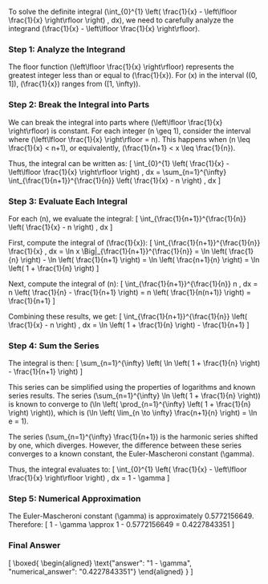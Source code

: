 To solve the definite integral \(\int_{0}^{1} \left( \frac{1}{x} - \left\lfloor \frac{1}{x} \right\rfloor \right) \, dx\), we need to carefully analyze the integrand \(\frac{1}{x} - \left\lfloor \frac{1}{x} \right\rfloor\).

### Step 1: Analyze the Integrand

The floor function \(\left\lfloor \frac{1}{x} \right\rfloor\) represents the greatest integer less than or equal to \(\frac{1}{x}\). For \(x\) in the interval \((0, 1]\), \(\frac{1}{x}\) ranges from \([1, \infty)\).

### Step 2: Break the Integral into Parts

We can break the integral into parts where \(\left\lfloor \frac{1}{x} \right\rfloor\) is constant. For each integer \(n \geq 1\), consider the interval where \(\left\lfloor \frac{1}{x} \right\rfloor = n\). This happens when \(n \leq \frac{1}{x} < n+1\), or equivalently, \(\frac{1}{n+1} < x \leq \frac{1}{n}\).

Thus, the integral can be written as:
\[
\int_{0}^{1} \left( \frac{1}{x} - \left\lfloor \frac{1}{x} \right\rfloor \right) \, dx = \sum_{n=1}^{\infty} \int_{\frac{1}{n+1}}^{\frac{1}{n}} \left( \frac{1}{x} - n \right) \, dx
\]

### Step 3: Evaluate Each Integral

For each \(n\), we evaluate the integral:
\[
\int_{\frac{1}{n+1}}^{\frac{1}{n}} \left( \frac{1}{x} - n \right) \, dx
\]

First, compute the integral of \(\frac{1}{x}\):
\[
\int_{\frac{1}{n+1}}^{\frac{1}{n}} \frac{1}{x} \, dx = \ln x \Big|_{\frac{1}{n+1}}^{\frac{1}{n}} = \ln \left( \frac{1}{n} \right) - \ln \left( \frac{1}{n+1} \right) = \ln \left( \frac{n+1}{n} \right) = \ln \left( 1 + \frac{1}{n} \right)
\]

Next, compute the integral of \(n\):
\[
\int_{\frac{1}{n+1}}^{\frac{1}{n}} n \, dx = n \left( \frac{1}{n} - \frac{1}{n+1} \right) = n \left( \frac{1}{n(n+1)} \right) = \frac{1}{n+1}
\]

Combining these results, we get:
\[
\int_{\frac{1}{n+1}}^{\frac{1}{n}} \left( \frac{1}{x} - n \right) \, dx = \ln \left( 1 + \frac{1}{n} \right) - \frac{1}{n+1}
\]

### Step 4: Sum the Series

The integral is then:
\[
\sum_{n=1}^{\infty} \left( \ln \left( 1 + \frac{1}{n} \right) - \frac{1}{n+1} \right)
\]

This series can be simplified using the properties of logarithms and known series results. The series \(\sum_{n=1}^{\infty} \ln \left( 1 + \frac{1}{n} \right)\) is known to converge to \(\ln \left( \prod_{n=1}^{\infty} \left( 1 + \frac{1}{n} \right) \right)\), which is \(\ln \left( \lim_{n \to \infty} \frac{n+1}{n} \right) = \ln e = 1\).

The series \(\sum_{n=1}^{\infty} \frac{1}{n+1}\) is the harmonic series shifted by one, which diverges. However, the difference between these series converges to a known constant, the Euler-Mascheroni constant \(\gamma\).

Thus, the integral evaluates to:
\[
\int_{0}^{1} \left( \frac{1}{x} - \left\lfloor \frac{1}{x} \right\rfloor \right) \, dx = 1 - \gamma
\]

### Step 5: Numerical Approximation

The Euler-Mascheroni constant \(\gamma\) is approximately 0.5772156649. Therefore:
\[
1 - \gamma \approx 1 - 0.5772156649 = 0.4227843351
\]

### Final Answer

\[
\boxed{
\begin{aligned}
\text{"answer": "1 - \gamma", "numerical_answer": "0.4227843351"}
\end{aligned}
}
\]
